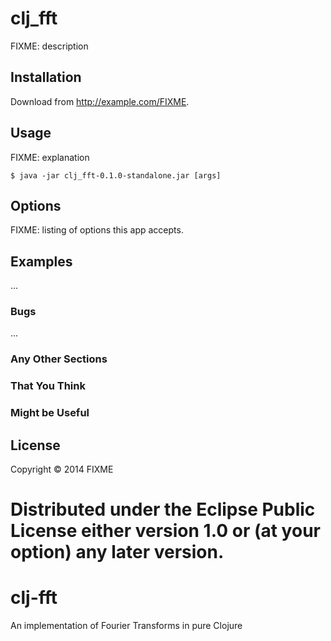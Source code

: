 # clj_fft

FIXME: description

## Installation

Download from http://example.com/FIXME.

## Usage

FIXME: explanation

    $ java -jar clj_fft-0.1.0-standalone.jar [args]

## Options

FIXME: listing of options this app accepts.

## Examples

...

### Bugs

...

### Any Other Sections
### That You Think
### Might be Useful

## License

Copyright © 2014 FIXME

Distributed under the Eclipse Public License either version 1.0 or (at
your option) any later version.
=======
clj-fft
=======

An implementation of Fourier Transforms in pure Clojure
